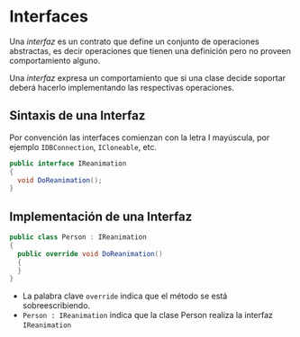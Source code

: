 # Interfaces

Una _interfaz_ es un contrato que define un conjunto de operaciones abstractas, es decir operaciones que tienen una definición pero no proveen comportamiento alguno.

Una _interfaz_ expresa un comportamiento que si una clase decide soportar deberá hacerlo implementando las respectivas operaciones.

## Sintaxis de una Interfaz

Por convención las interfaces comienzan con la letra I mayúscula, por ejemplo `IDBConnection`, `ICloneable`, etc.

```cs
public interface IReanimation
{
  void DoReanimation();
}
```

## Implementación de una Interfaz

```cs
public class Person : IReanimation
{
  public override void DoReanimation()
  {
  }
}
```

* La palabra clave `override` indica que el método se está sobreescribiendo.
* `Person : IReanimation` indica que la clase Person realiza la interfaz `IReanimation`
